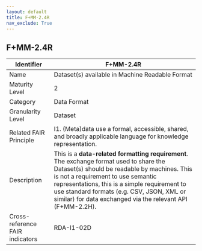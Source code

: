 ```yaml
---
layout: default
title: F+MM-2.4R
nav_exclude: True
---
```


## F+MM-2.4R

| Identifier | F+MM-2.4R |
| ---------- | ----------|
| Name | Dataset(s) available in Machine Readable Format |
| Maturity Level | 2 |
| Category | Data Format |
| Granularity Level | Dataset |
| Related FAIR Principle | I1. (Meta)data use a formal, accessible, shared, and broadly applicable language for knowledge representation. |
| Description |  This is a **data-related formatting requirement**. The exchange format used to share the Dataset(s) should be readable by machines. This is not a requirement to use semantic representations, this is a simple requirement to use standard formats (e.g. CSV, JSON, XML or similar) for data exchanged via the relevant API (F+MM-2.2H). |
| Cross-reference FAIR indicators | RDA-I1-02D |
